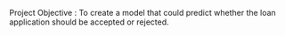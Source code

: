 Project Objective : To create a model that could predict whether the loan application should be accepted or rejected.
